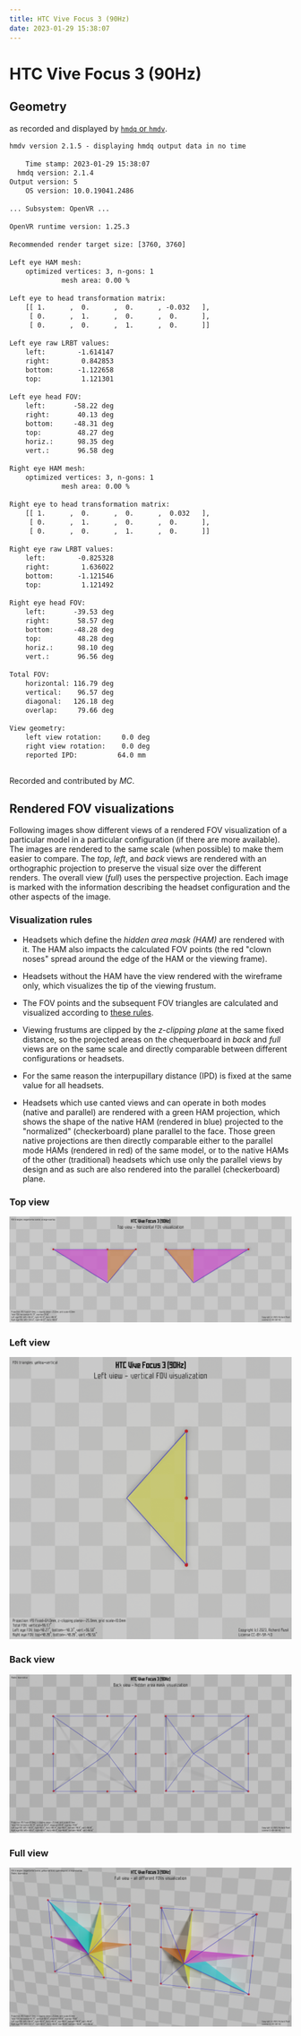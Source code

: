 ```yaml
---
title: HTC Vive Focus 3 (90Hz)
date: 2023-01-29 15:38:07
---
```

# HTC Vive Focus 3 (90Hz)

## Geometry

as recorded and displayed by [`hmdq` or `hmdv`](https://github.com/risa2000/hmdq).
```
hmdv version 2.1.5 - displaying hmdq output data in no time

    Time stamp: 2023-01-29 15:38:07
  hmdq version: 2.1.4
Output version: 5
    OS version: 10.0.19041.2486

... Subsystem: OpenVR ...

OpenVR runtime version: 1.25.3

Recommended render target size: [3760, 3760]

Left eye HAM mesh:
    optimized vertices: 3, n-gons: 1
             mesh area: 0.00 %

Left eye to head transformation matrix:
    [[ 1.      ,  0.      ,  0.      , -0.032   ],
     [ 0.      ,  1.      ,  0.      ,  0.      ],
     [ 0.      ,  0.      ,  1.      ,  0.      ]]

Left eye raw LRBT values:
    left:        -1.614147
    right:        0.842853
    bottom:      -1.122658
    top:          1.121301

Left eye head FOV:
    left:       -58.22 deg
    right:       40.13 deg
    bottom:     -48.31 deg
    top:         48.27 deg
    horiz.:      98.35 deg
    vert.:       96.58 deg

Right eye HAM mesh:
    optimized vertices: 3, n-gons: 1
             mesh area: 0.00 %

Right eye to head transformation matrix:
    [[ 1.      ,  0.      ,  0.      ,  0.032   ],
     [ 0.      ,  1.      ,  0.      ,  0.      ],
     [ 0.      ,  0.      ,  1.      ,  0.      ]]

Right eye raw LRBT values:
    left:        -0.825328
    right:        1.636022
    bottom:      -1.121546
    top:          1.121492

Right eye head FOV:
    left:       -39.53 deg
    right:       58.57 deg
    bottom:     -48.28 deg
    top:         48.28 deg
    horiz.:      98.10 deg
    vert.:       96.56 deg

Total FOV:
    horizontal: 116.79 deg
    vertical:    96.57 deg
    diagonal:   126.18 deg
    overlap:     79.66 deg

View geometry:
    left view rotation:     0.0 deg
    right view rotation:    0.0 deg
    reported IPD:          64.0 mm


```
Recorded and contributed by _MC_.

## Rendered FOV visualizations

Following images show different views of a rendered FOV visualization of a
particular model in a particular configuration (if there are more available).
The images are rendered to the same scale (when possible) to make them easier
to compare. The _top_, _left_, and _back_ views are rendered with an
orthographic projection to preserve the visual size over the different renders.
The overall view (_full_) uses the perspective projection. Each image is marked
with the information describing the headset configuration and the other aspects
of the image.

### Visualization rules

* Headsets which define the _hidden area mask (HAM)_ are rendered with it. The
  HAM also impacts the calculated FOV points (the red "clown noses" spread
  around the edge of the HAM or the viewing frame).

* Headsets without the HAM have the view rendered with the wireframe only, which
  visualizes the tip of the viewing frustum.

* The FOV points and the subsequent FOV triangles are calculated and visualized
  according to [these
  rules](https://risa2000.github.io/vrdocs/docs/hmd_fov_calculation).

* Viewing frustums are clipped by the _z-clipping plane_ at the same fixed
  distance, so the projected areas on the chequerboard in _back_ and _full_
  views are on the same scale and directly comparable between different
  configurations or headsets.

* For the same reason the interpupillary distance (IPD) is fixed at the same
  value for all headsets.

* Headsets which use canted views and can operate in both modes (native and
  parallel) are rendered with a green HAM projection, which shows the shape of
  the native HAM (rendered in blue) projected to the "normalized"
  (checkerboard) plane parallel to the face. Those green native projections are
  then directly comparable either to the parallel mode HAMs (rendered in red)
  of the same model, or to the native HAMs of the other (traditional) headsets
  which use only the parallel views by design and as such are also rendered
  into the parallel (checkerboard) plane.

### Top view
[![HTC Vive Focus 3 (90Hz) - top view](../images/ViveFocus3_Native_R90_top.dmx.png)](../images/ViveFocus3_Native_R90_top.dmx.png)

### Left view
[![HTC Vive Focus 3 (90Hz) - left view](../images/ViveFocus3_Native_R90_left.dmx.png)](../images/ViveFocus3_Native_R90_left.dmx.png)

### Back view
[![HTC Vive Focus 3 (90Hz) - back view](../images/ViveFocus3_Native_R90_back.dmx.png)](../images/ViveFocus3_Native_R90_back.dmx.png)

### Full view
[![HTC Vive Focus 3 (90Hz) - full view](../images/ViveFocus3_Native_R90_over.dmx.png)](../images/ViveFocus3_Native_R90_over.dmx.png)

